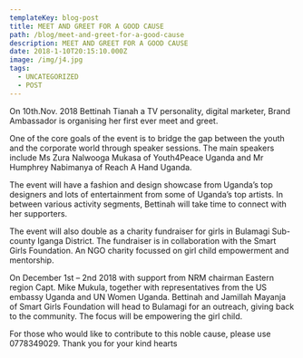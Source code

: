 ```yaml
---
templateKey: blog-post
title: MEET AND GREET FOR A GOOD CAUSE
path: /blog/meet-and-greet-for-a-good-cause
description: MEET AND GREET FOR A GOOD CAUSE
date: 2018-1-10T20:15:10.000Z
image: /img/j4.jpg
tags:
  - UNCATEGORIZED
  - POST
---
```

<div class="container">
On 10th.Nov. 2018 Bettinah Tianah a TV personality, digital marketer, Brand Ambassador is organising her first ever meet and greet.

One of the core goals of the event is to bridge the gap between the youth and the corporate world through speaker sessions.
The main speakers include Ms Zura Nalwooga Mukasa of Youth4Peace Uganda and Mr Humphrey Nabimanya of Reach A Hand Uganda.

The event will have a fashion and design showcase from Uganda’s top designers and lots of entertainment from some of Uganda’s top artists.
In between various activity segments, Bettinah will take time to connect with her supporters.

The event will also double as a charity fundraiser for girls in Bulamagi Sub-county Iganga District.
The fundraiser is in collaboration with the Smart Girls Foundation. An NGO charity focussed on girl child empowerment and mentorship.

On December 1st – 2nd 2018 with support from NRM chairman Eastern region Capt. Mike Mukula, together with representatives from the US embassy Uganda and UN Women Uganda.
Bettinah and Jamillah Mayanja of Smart Girls Foundation will head to Bulamagi for an outreach, giving back to the community. The focus will be empowering the girl child.

For those who would like to contribute to this noble cause, please use 0778349029. Thank you for your kind hearts
</div>